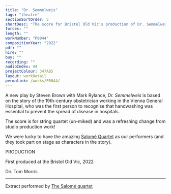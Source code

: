 ```yaml
---
title: "Dr. Semmelweis"
tags: "theatre"
sectionSortOrder: 5
shortDesc: "The score for Bristol Old Vic's production of Dr. Semmelweis"
forces: ""
length: ""
workNumber: "P0044"
compositionYear: "2022"
pdf: ""
hire: ""
buy: ""
recording: ""
audioIndex: 44
projectColour: 347AB5
layout: workDetail
permalink: /works/P0044/
---
```

<div class="pdMainContent">
    <p>
    A new play by Steven Brown with Mark Rylance, <i>Dr. Semmelweis</i> is based on the story of the 19th-century obstetrician working in the Vienna General Hospital, who was the first person to recognise that handwashing was essential to prevent the spread of disease in hospitals.
    </p>
    <p>
        The score is for string quartet (un-miked) and was a refreshing change from studio production work!
    </p>
    <p>
        We were lucky to have the amazing <a href="https://www.salomequartet.com/">Salomé Quartet</a> as our performers (and they took part on stage as characters in the story).
    </p>
</div>

<div class="pdSidebar">
    <div class="pdSidebarSection">
        <div class="pdSidebarSectionTitle" style="color: #{{ projectColour }}">PRODUCTION</div>
        <p>First produced at the Bristol Old Vic, 2022</p>
        <p>Dir. Tom Morris</p>
    </div>
    <hr />
    <p>
        Extract performed by <a href="https://www.salomequartet.com/">The Salomé quartet</a>
    </p>
</div>
